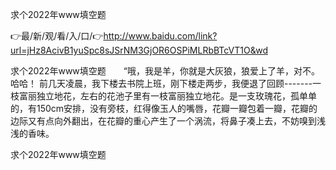 求个2022年www填空题

👉最/新/观/看/入/口/👉http://www.baidu.com/link?url=jHz8AcivB1yuSpc8sJSrNM3GjOR6OSPiMLRbBTcVT1O&wd

求个2022年www填空题　　“哦，我是羊，你就是大灰狼，狼爱上了羊，对不。哈哈！
前几天凌晨，我下楼去书院上班，刚下楼走两步，我便退了回顾-------一枝富丽独立地花，左右的花池子里有一枝富丽独立地花。是一支玫瑰花，孤单单的，有150cm安排，没有旁枝，红得像玉人的嘴唇，花瓣一瓣包着一瓣，花瓣的边际又有点向外翻出，在花瓣的重心产生了一个涡流，将鼻子凑上去，不妨嗅到浅浅的香味。


求个2022年www填空题
